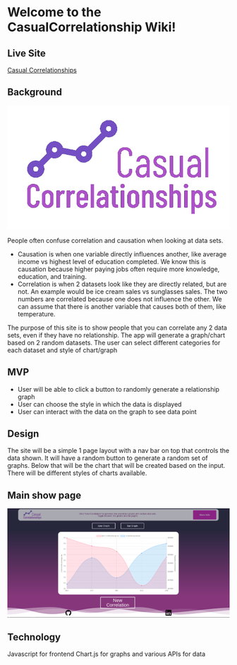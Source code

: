 # Welcome to the CasualCorrelationship Wiki!

## Live Site 
[Casual Correlationships](https://ankitspatel1145.github.io/CasualCorrelationship/ "Casual Correlationships")



## Background
![alt text](https://github.com/ankitspatel1145/CasualCorrelationship/blob/master/assets/newlogo.png "Logo image")

People often confuse correlation and causation when looking at data sets.

* Causation is when one variable directly influences another, like average income vs highest level of education completed. We know this is causation because higher paying jobs often require more knowledge, education, and training.
* Correlation is when 2 datasets look like they are directly related, but are not. An example would be ice cream sales vs sunglasses sales. The two numbers are correlated because one does not influence the other. We can assume that there is another variable that causes both of them, like temperature.


The purpose of this site is to show people that you can correlate any 2 data sets, even if they have no relationship. The app will generate a graph/chart based on 2 random datasets. The user can select different categories for each dataset and style of chart/graph

## MVP
* User will be able to click a button to randomly generate a relationship graph
* User can choose the style in which the data is displayed
* User can interact with the data on the graph to see data point

## Design
The site will be a simple 1 page layout with a nav bar on top that controls the data shown. It will have a random button to generate a random set of graphs. Below that will be the chart that will be created based on the input. There will be different styles of charts available.

## Main show page
![alt text](https://github.com/ankitspatel1145/CasualCorrelationship/blob/master/assets/casual.png "Main page")



## Technology
Javascript for frontend Chart.js for graphs and various APIs for data

